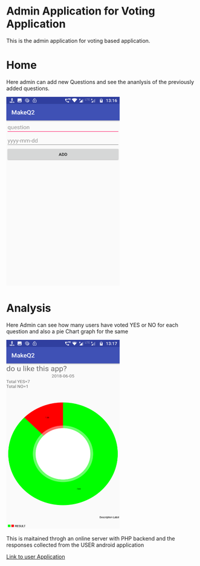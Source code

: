 # Admin Application for Voting Application
This is the admin application for voting based application.

# Home

Here admin can add new Questions and see the ananlysis of the previously added questions.

<img src="Admin_question.png" height="500" width="300"> 


# Analysis

Here Admin can see how many users have voted YES or NO for each question and also a pie Chart graph for the same

<img src="Admin_graph.png" height="500" width="300"> 

This is maitained throgh an online server with PHP backend and the responses collected from the USER android application

<a href="https://github.com/neel1998/user">Link to user Application</a>
